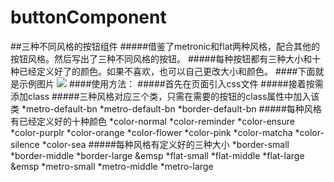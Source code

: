 # buttonComponent
##三种不同风格的按钮组件
#####借鉴了metronic和flat两种风格，配合其他的按钮风格。然后写出了三种不同风格的按钮。
#####每种按钮都有三种大小和十种已经定义好了的颜色。如果不喜欢，也可以自己更改大小和颜色。
####下面就是示例图片
![](https://github.com/PengLL/buttonComponent/raw/master/image/show.png)
####使用方法：
#####首先在页面引入css文件
#####接着按需添加class
#####三种风格对应三个类，只需在需要的按钮的class属性中加入该类
*metro-default-bn
*metro-default-bn
*border-default-bn
#####每种风格有已经定义好的十种颜色
*color-normal
*color-reminder
*color-ensure
*color-purplr
*color-orange
*color-flower
*color-pink
*color-matcha
*color-silence
*color-sea
#####每种风格有定义好的三种大小
*border-small
*border-middle
*border-large
&emsp
*flat-small
*flat-middle
*flat-large
&emsp
*metro-small
*metro-middle
*metro-large


